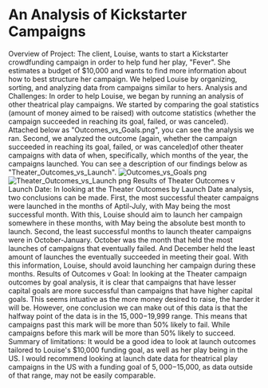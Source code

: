 # An Analysis of Kickstarter Campaigns 
Overview of Project: The client, Louise, wants to start a Kickstarter crowdfunding campaign in order to help fund her play, "Fever". She estimates a budget of $10,000 and wants to find more information about how to best structure her campaign. We helped Louise by organizing, sorting, and analyzing data from campaigns similar to hers.
Analysis and Challenges: In order to help Louise, we began by running an analysis of other theatrical play campaigns. We started by comparing the goal statistics (amount of money aimed to be raised) with outcome statistics (whether the campaign succeeded in reaching its goal, failed, or was canceled). Attached below as "Outcomes_vs_Goals.png", you can see the analysis we ran. Second, we analyzed the outcome (again, whether the campaign succeeded in reaching its goal, failed, or was canceled)of other theater campaigns with data of when, specifically, which months of the year, the campaigns launched. You can see a description of our findings below as "Theater_Outcomes_vs_Launch".
![Outcomes_vs_Goals png](https://user-images.githubusercontent.com/112716673/189431946-06c6b772-30e4-4154-a72d-3a46bf9a0a1f.png)
![Theater_Outcomes_vs_Launch png](https://user-images.githubusercontent.com/112716673/189431992-82d82c92-c359-46db-b459-e052e6ce6038.png)
Results of Theater Outcomes v Launch Date: In looking at the Theater Outcomes by Launch Date analysis, two conclusions can be made. First, the most successful theater campaigns were launched in the months of Aptil-July, with May being the most successful month. With this, Louise should aim to launch her campaign somewhere in these months, with May being the absolute best month to launch. Second, the least successful months to launch theater campaigns were in October-January. October was the month that held the most launches of campaigns that eventually failed. And December held the least amount of launches the eventually succeeded in meeting their goal. With this information, Louise, should avoid launching her campaign during these months.
Results of Outcomes v Goal: In looking at the Theater campaign outcomes by goal analysis, it is clear that campaigns that have lesser capital goals are more successful than campaigns that have higher capital goals. This seems intuative as the more money desired to raise, the harder it will be. However, one conclusion we can make out of this data is that the halfway point of the data is in the $15,000-$19,999 range. This means that campaigns past this mark will be more than 50% likely to fail. While campaigns before this mark will be more than 50% likely to succeed. 
Summary of limitations: It would be a good idea to look at launch outcomes tailored to Louise's $10,000 funding goal, as well as her play being in the US. I would recommend looking at launch date data for theatrical play campaigns in the US with a funding goal of $5,000-$15,000, as data outside of that range, may not be easily comparable.

